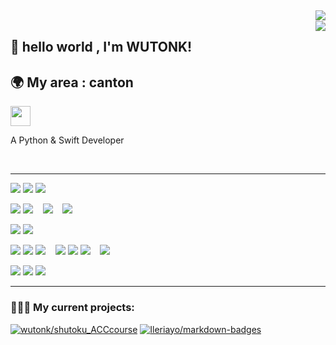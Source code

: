 <a href="[![Anurag's GitHub stats](https://github-readme-stats.vercel.app/api?username=wutonk&show_icons=true&theme=radical)](https://github.com/anuraghazra/github-readme-stats)"></a>
<br/>
<a href="[![Anurag's GitHub stats](https://github-readme-stats.vercel.app/api/top-langs/?theme=github_dark&username=wutonk&show_icons=true&theme=radical)](https://github.com/anuraghazra/github-readme-stats)"></a>

<a href="https://github.com/WTUONK"><img align="right" src="https://github-readme-stats.wutonk.xyz/api?theme=github_dark&username=WUTONK&count_private=true&hide=stars&show_icons=true&line_height=24"></a>
<br/>
<a href="https://github.com/WUTONK"><img align="right" src="https://github-readme-stats.cubik65536.top/api/top-langs/?theme=github_dark&username=WUTONK&layout=compact&count_private=true&card_width=445"></a>


## 🙌 hello world , I'm WUTONK!

## 🌍 My area : canton 

<a href="https://www.wutonk.xyz"><img src="https://img.shields.io/website?ddown_message=Offline&label=www.wutonk.xyz&style=for-the-badge&up_message=Online&url=https%3A%2F%2Fwww.wutonk.xyz" width="auto" height="32"></a>


A Python & Swift Developer

<br/>

<hr/>

<p>
  <img src="https://img.shields.io/badge/Apple-%23000000.svg?style=for-the-badge&logo=apple&logoColor=white" />
  <img src="https://img.shields.io/badge/iOS-000000?style=for-the-badge&logo=ios&logoColor=white" />
  <img src="https://img.shields.io/badge/iPadOS-000000?style=for-the-badge&logo=ios&logoColor=white" />
</p>

<p>
  <img src="https://img.shields.io/badge/macOS-000000?style=for-the-badge&logo=macos&logoColor=F0F0F0" />
  <img src="https://img.shields.io/badge/Windows%2011-0078D6?style=for-the-badge&logo=windows&logoColor=white" />
  &nbsp;&nbsp;
  <img src="https://img.shields.io/badge/Ubuntu-E95420?style=for-the-badge&logo=ubuntu&logoColor=white" />
  &nbsp;&nbsp;
  <img src="https://img.shields.io/badge/-Rocky%20Linux-%2310B981?style=for-the-badge&logo=rockylinux&logoColor=white" />
</p>

<p>
  <img src="https://img.shields.io/badge/iTerm2-546E7A?style=for-the-badge&logo=iTerm2&logoColor=F0F0F0" />
  <img src="https://img.shields.io/badge/Windows%20Terminal-4D4D4D?style=for-the-badge&logo=windows-terminal&logoColor=F0F0F0" />
</p>

<p>
  <img src="https://img.shields.io/badge/python-3670A0?style=for-the-badge&logo=python&logoColor=ffdd54" />
  <img src="https://img.shields.io/badge/swift-F54A2A?style=for-the-badge&logo=swift&logoColor=white" />
  <img src="https://img.shields.io/badge/cs-%2300599C.svg?style=for-the-badge&logo=cs%2B%2B&logoColor=white" />
  &nbsp;&nbsp;
  <img src="https://img.shields.io/badge/css3-%231572B6.svg?style=for-the-badge&logo=css3&logoColor=white" />
  <img src="https://img.shields.io/badge/html5-%23E34F26.svg?style=for-the-badge&logo=html5&logoColor=white" />
  <img src="https://img.shields.io/badge/vuepress-%23E34F26.svg?style=for-the-badge&logo=vuepress&logoColor=green" />
  &nbsp;&nbsp;
  <img src="https://img.shields.io/badge/markdown-%23000000.svg?style=for-the-badge&logo=markdown&logoColor=white" />
</p>

<p>
  <img src="https://img.shields.io/badge/pycharm-143?style=for-the-badge&logo=pycharm&logoColor=black&color=black&labelColor=green" />
  <img src="https://img.shields.io/badge/Visual%20Studio%20Code-0078d7.svg?style=for-the-badge&logo=visual-studio-code&logoColor=white" />
  <img src="https://img.shields.io/badge/Xcode-007ACC?style=for-the-badge&logo=Xcode&logoColor=white" />
</p>

------

### 🧑🏻‍💻 My current projects:

[![wutonk/shutoku_ACCcourse](https://github-readme-stats.vercel.app/api/pin/?theme=github_dark&username=wutonk&repo=shutoku_ACCcourse&show_owner=true)](https://github.com/Ileriayo/markdown-badges)
[![Ileriayo/markdown-badges](https://github-readme-stats.vercel.app/api/pin/?theme=github_dark&username=Ileriayo&repo=markdown-badges&show_owner=true)](https://github.com/Ileriayo/markdown-badges)